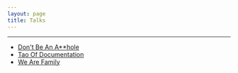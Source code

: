 ```yaml
---
layout: page
title: Talks
---
```

<hr/>

<ul>
  <li>
    <a href="/talks/dont-be-an-asshole">Don't Be An A**hole</a>
  </li>
  <li>
  <a href="/talks/tao-of-documentation">Tao Of Documentation</a>
  </li>
  <li>
    <a href="/talks/we-are-family">We Are Family</a>
  </li>
</ul>
